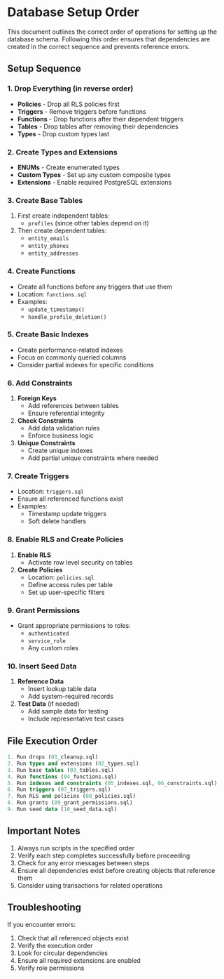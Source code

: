# Database Setup Order

This document outlines the correct order of operations for setting up the database schema. Following this order ensures that dependencies are created in the correct sequence and prevents reference errors.

## Setup Sequence

### 1. Drop Everything (in reverse order)
- **Policies** - Drop all RLS policies first
- **Triggers** - Remove triggers before functions
- **Functions** - Drop functions after their dependent triggers
- **Tables** - Drop tables after removing their dependencies
- **Types** - Drop custom types last

### 2. Create Types and Extensions
- **ENUMs** - Create enumerated types
- **Custom Types** - Set up any custom composite types
- **Extensions** - Enable required PostgreSQL extensions

### 3. Create Base Tables
1. First create independent tables:
   - `profiles` (since other tables depend on it)
2. Then create dependent tables:
   - `entity_emails`
   - `entity_phones`
   - `entity_addresses`

### 4. Create Functions
- Create all functions before any triggers that use them
- Location: `functions.sql`
- Examples:
  - `update_timestamp()`
  - `handle_profile_deletion()`

### 5. Create Basic Indexes
- Create performance-related indexes
- Focus on commonly queried columns
- Consider partial indexes for specific conditions

### 6. Add Constraints
1. **Foreign Keys**
   - Add references between tables
   - Ensure referential integrity
2. **Check Constraints**
   - Add data validation rules
   - Enforce business logic
3. **Unique Constraints**
   - Create unique indexes
   - Add partial unique constraints where needed

### 7. Create Triggers
- Location: `triggers.sql`
- Ensure all referenced functions exist
- Examples:
  - Timestamp update triggers
  - Soft delete handlers

### 8. Enable RLS and Create Policies
1. **Enable RLS**
   - Activate row level security on tables
2. **Create Policies**
   - Location: `policies.sql`
   - Define access rules per table
   - Set up user-specific filters

### 9. Grant Permissions
- Grant appropriate permissions to roles:
  - `authenticated`
  - `service_role`
  - Any custom roles

### 10. Insert Seed Data
1. **Reference Data**
   - Insert lookup table data
   - Add system-required records
2. **Test Data** (if needed)
   - Add sample data for testing
   - Include representative test cases

## File Execution Order

```sql
1. Run drops (01_cleanup.sql)
2. Run types and extensions (02_types.sql)
3. Run base tables (03_tables.sql)
4. Run functions (04_functions.sql)
5. Run indexes and constraints (05_indexes.sql, 06_constraints.sql)
6. Run triggers (07_triggers.sql)
7. Run RLS and policies (08_policies.sql)
8. Run grants (09_grant_permissions.sql)
9. Run seed data (10_seed_data.sql)
```

## Important Notes

1. Always run scripts in the specified order
2. Verify each step completes successfully before proceeding
3. Check for any error messages between steps
4. Ensure all dependencies exist before creating objects that reference them
5. Consider using transactions for related operations

## Troubleshooting

If you encounter errors:
1. Check that all referenced objects exist
2. Verify the execution order
3. Look for circular dependencies
4. Ensure all required extensions are enabled
5. Verify role permissions
